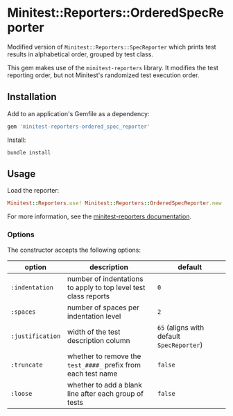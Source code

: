 # Minitest::Reporters::OrderedSpecReporter

Modified version of `Minitest::Reporters::SpecReporter` which prints test results in alphabetical order, grouped by test class.

This gem makes use of the `minitest-reporters` library.  It modifies the test reporting order, but not Minitest's randomized test execution order.

## Installation

Add to an application's Gemfile as a dependency:

```ruby
gem 'minitest-reporters-ordered_spec_reporter'
```

Install:

```
bundle install
```

## Usage

Load the reporter:

```ruby
Minitest::Reporters.use! Minitest::Reporters::OrderedSpecReporter.new
```

For more information, see the [minitest-reporters documentation](https://github.com/kern/minitest-reporters).

### Options

The constructor accepts the following options:

| option | description | default |
|-|-|-|
| `:indentation` | number of indentations to apply to top level test class reports | `0` |
| `:spaces` | number of spaces per indentation level | `2` |
| `:justification` | width of the test description column | `65` (aligns with default `SpecReporter`)|
| `:truncate` | whether to remove the `test_####_` prefix from each test name | `false` |
| `:loose` | whether to add a blank line after each group of tests | `false` |
